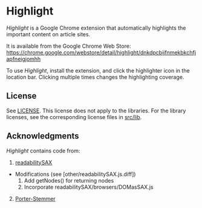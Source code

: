 Highlight
=========

*Highlight* is a Google Chrome extension that automatically highlights
the important content on article sites.

It is available from the Google Chrome Web Store:
https://chrome.google.com/webstore/detail/highlight/dnkdpcbijfnmekbkchfjapfneigjomhh

To use *Highlight*, install the extension, and click the highlighter
icon in the location bar. Clicking multiple times changes the
highlighting coverage.

License
-------

See [LICENSE](LICENSE).
This license does not apply to the libraries. For the library licenses, see the corresponding license files
in [src/lib](src/lib).

Acknowledgments
---------------

*Highlight* contains code from:

1. [readabilitySAX](https://github.com/fb55/readabilitySAX)
  * Modifications (see [other/readabilitySAX.js.diff])
    1. Add getNodes() for returning nodes
    2. Incorporate readabilitySAX/browsers/DOMasSAX.js
2. [Porter-Stemmer](https://github.com/kristopolous/Porter-Stemmer)

